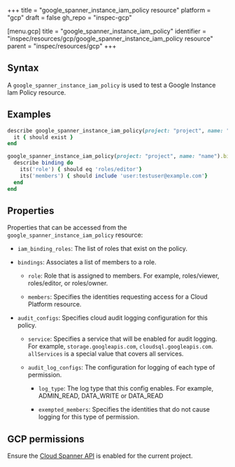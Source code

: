 +++
title = "google_spanner_instance_iam_policy resource"
platform = "gcp"
draft = false
gh_repo = "inspec-gcp"

[menu.gcp]
title = "google_spanner_instance_iam_policy"
identifier = "inspec/resources/gcp/google_spanner_instance_iam_policy resource"
parent = "inspec/resources/gcp"
+++

## Syntax

A `google_spanner_instance_iam_policy` is used to test a Google Instance Iam Policy resource.

## Examples

```ruby
describe google_spanner_instance_iam_policy(project: "project", name: "name") do
  it { should exist }
end

google_spanner_instance_iam_policy(project: "project", name: "name").bindings.each do |binding|
  describe binding do
    its('role') { should eq 'roles/editor'}
    its('members') { should include 'user:testuser@example.com'}
  end
end
```

## Properties

Properties that can be accessed from the `google_spanner_instance_iam_policy` resource:

  * `iam_binding_roles`: The list of roles that exist on the policy.

  * `bindings`: Associates a list of members to a role.

    * `role`: Role that is assigned to members. For example, roles/viewer, roles/editor, or roles/owner.

    * `members`: Specifies the identities requesting access for a Cloud Platform resource.

  * `audit_configs`: Specifies cloud audit logging configuration for this policy.

    * `service`: Specifies a service that will be enabled for audit logging. For example, `storage.googleapis.com`, `cloudsql.googleapis.com`. `allServices`  is a special value that covers all services.

    * `audit_log_configs`: The configuration for logging of each type of permission.

      * `log_type`: The log type that this config enables. For example, ADMIN_READ, DATA_WRITE or DATA_READ

      * `exempted_members`: Specifies the identities that do not cause logging for this type of permission.



## GCP permissions

Ensure the [Cloud Spanner API](https://console.cloud.google.com/apis/library/spanner.googleapis.com/) is enabled for the current project.
